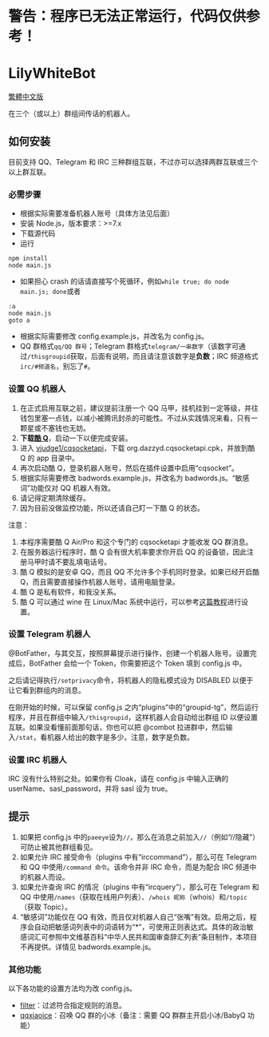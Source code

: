 # 警告：程序已无法正常运行，代码仅供参考！

LilyWhiteBot
===

[繁體中文版](https://github.com/mrhso/LilyWhiteBot-Ishisashi/blob/master/README.md)

在三个（或以上）群组间传话的机器人。

## 如何安装
目前支持 QQ、Telegram 和 IRC 三种群组互联，不过亦可以选择两群互联或三个以上群互联。

### 必需步骤
* 根据实际需要准备机器人账号（具体方法见后面）
* 安装 Node.js，版本要求：>=7.x
* 下载源代码
* 运行
```
npm install
node main.js
```
* 如果担心 crash 的话请直接写个死循环，例如`while true; do node main.js; done`或者
```batch
:a
node main.js
goto a
```
* 根据实际需要修改 config.example.js，并改名为 config.js。
* QQ 群格式`qq/QQ 群号`；Telegram 群格式`telegram/一串数字`（该数字可通过`/thisgroupid`获取，后面有说明，而且请注意该数字是**负数**；IRC 频道格式`irc/#频道名`，别忘了`#`。

### 设置 QQ 机器人
1. 在正式启用互联之前，建议提前注册一个 QQ 马甲，挂机挂到一定等级，并往钱包里塞一点钱，以减小被腾讯封杀的可能性。不过从实践情况来看，只有一颗星或不塞钱也无妨。
2. **下载[酷 Q](https://cqp.cc/)**，启动一下以便完成安装。
3. 进入 [vjudge1/cqsocketapi](https://github.com/vjudge1/cqsocketapi/releases)，下载 org.dazzyd.cqsocketapi.cpk，并放到酷 Q 的 app 目录中。
4. 再次启动酷 Q，登录机器人账号，然后在插件设置中启用“cqsocket”。
5. 根据实际需要修改 badwords.example.js，并改名为 badwords.js。“敏感词”功能仅对 QQ 机器人有效。
6. 请记得定期清除缓存。
7. 因为目前没做监控功能，所以还请自己盯一下酷 Q 的状态。

注意：
1. 本程序需要酷 Q Air/Pro 和这个专门的 cqsocketapi 才能收发 QQ 群消息。
2. 在服务器运行程序时，酷 Q 会有很大机率要求你开启 QQ 的设备锁，因此注册马甲时请不要乱填电话号。
3. 酷 Q 模拟的是安卓 QQ，而且 QQ 不允许多个手机同时登录。如果已经开启酷 Q，而且需要直接操作机器人账号，请用电脑登录。
4. 酷 Q 是私有软件，和我没关系。
5. 酷 Q 可以通过 wine 在 Linux/Mac 系统中运行，可以参考[这篇教程](https://cqp.cc/t/30970)进行设置。

### 设置 Telegram 机器人
@BotFather，与其交互，按照屏幕提示进行操作，创建一个机器人账号。设置完成后，BotFather 会给一个 Token，你需要把这个 Token 填到 config.js 中。

之后请记得执行`/setprivacy`命令，将机器人的隐私模式设为 DISABLED 以便于让它看到群组内的消息。

在刚开始的时候，可以保留 config.js 之内“plugins”中的“groupid-tg”，然后运行程序，并且在群组中输入`/thisgroupid`，这样机器人会自动给出群组 ID 以便设置互联。如果没看懂前面那句话，你也可以把 @combot 拉进群中，然后输入`/stat`，看机器人给出的数字是多少。注意，数字是负数。

### 设置 IRC 机器人
IRC 没有什么特别之处。如果你有 Cloak，请在 config.js 中输入正确的 userName、sasl_password，并将 sasl 设为 true。

## 提示

1. 如果把 config.js 中的`paeeye`设为`//`，那么在消息之前加入`//`（例如“//隐藏”）可防止被其他群组看见。
2. 如果允许 IRC 接受命令（plugins 中有“irccommand”），那么可在 Telegram 和 QQ 中使用`/command 命令`。该命令并非 IRC 命令，而是为配合 IRC 频道中的机器人而设。
3. 如果允许查询 IRC 的情况（plugins 中有“ircquery”），那么可在 Telegram 和 QQ 中使用`/names`（获取在线用户列表）、`/whois 昵称`（whois）和`/topic`（获取 Topic）。
4. “敏感词”功能仅在 QQ 有效，而且仅对机器人自己“张嘴”有效。启用之后，程序会自动把敏感词列表中的词语转为“*”，可使用正则表达式。具体的政治敏感词汇可参照中文维基百科“中华人民共和国审查辞汇列表”条目制作，本项目不再提供。详情见 badwords.example.js。

### 其他功能
以下各功能的设置方法均为改 config.js。
* [filter](https://github.com/vjudge1/LilyWhiteBot/blob/master/plugins/filter.js)：过滤符合指定规则的消息。
* [qqxiaoice](https://github.com/vjudge1/LilyWhiteBot/blob/master/plugins/qqxiaoice.js)：召唤 QQ 群的小冰（备注：需要 QQ 群群主开启小冰/BabyQ 功能）
